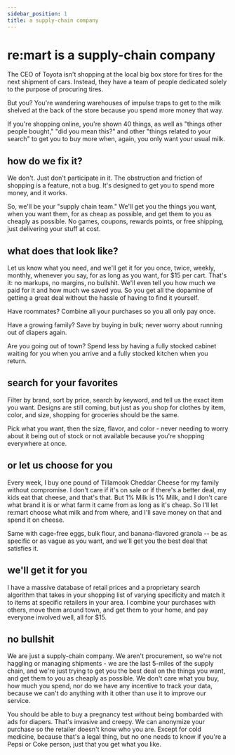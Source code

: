 ```yaml
---
sidebar_position: 1
title: a supply-chain company
---
```


# re:mart is a supply-chain company
The CEO of Toyota isn't shopping at the local big box store for tires for the next shipment of cars. Instead, they have a team of people dedicated solely to the purpose of procuring tires. 

But you? You're wandering warehouses of impulse traps to get to the milk shelved at the back of the store because you spend more money that way.

If you're shopping online, you're shown 40 things, as well as "things other people bought," "did you mean this?" and other "things related to your search" to get you to buy more when, again, you only want your usual milk.

## how do we fix it?

We don't. Just don't participate in it. The obstruction and friction of shopping is a feature, not a bug. It's designed to get you to spend more money, and it works.

So, we'll be your "supply chain team." We'll get you the things you want, when you want them, for as cheap as possible, and get them to you as cheaply as possible. No games, coupons, rewards points, or free shipping, just delivering your stuff at cost.

## what does that look like?

Let us know what you need, and we'll get it for you once, twice, weekly, monthly, whenever you say, for as long as you want, for $15 per cart. That's it: no markups, no margins, no bullshit. We'll even tell you how much we paid for it and how much we saved you. So you get all the dopamine of getting a great deal without the hassle of having to find it yourself.

Have roommates? Combine all your purchases so you all only pay once.

Have a growing family? Save by buying in bulk; never worry about running out of diapers again.

Are you going out of town? Spend less by having a fully stocked cabinet waiting for you when you arrive and a fully stocked kitchen when you return.

## search for your favorites

Filter by brand, sort by price, search by keyword, and tell us the exact item you want. Designs are still coming, but just as you shop for clothes by item, color, and size, shopping for groceries should be the same.

Pick what you want, then the size, flavor, and color - never needing to worry about it being out of stock or not available because you're shopping everywhere at once.

## or let us choose for you

Every week, I buy one pound of Tillamook Cheddar Cheese for my family without compromise. I don't care if it's on sale or if there's a better deal, my kids eat that cheese, and that's that. But 1% Milk is 1% Milk, and I don't care what brand it is or what farm it came from as long as it's cheap. So I'll let re:mart choose what milk and from where, and I'll save money on that and spend it on cheese.

Same with cage-free eggs, bulk flour, and banana-flavored granola -- be as specific or as vague as you want, and we'll get you the best deal that satisfies it.

## we'll get it for you

I have a massive database of retail prices and a proprietary search algorithm that takes in your shopping list of varying specificity and match it to items at specific retailers in your area. I combine your purchases with others, move them around town, and get them to your home, and pay everyone involved well, all for $15.

## no bullshit

We are just a supply-chain company. We aren't procurement, so we're not haggling or managing shipments - we are the last 5-miles of the supply chain, and we're just trying to get you the best deal on the things you want, and get them to you as cheaply as possible. We don't care what you buy, how much you spend, nor do we have any incentive to track your data, because we can't do anything with it other than use it to improve our service.

You should be able to buy a pregnancy test without being bombarded with ads for diapers. That's invasive and creepy. We can anonymize your purchase so the retailer doesn't know who you are. Except for cold medicine, because that's a legal thing, but no one needs to know if you're a Pepsi or Coke person, just that you get what you like.
 
